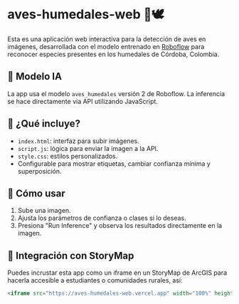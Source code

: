 # aves-humedales-web 🌿🕊️

Esta es una aplicación web interactiva para la detección de aves en imágenes, desarrollada con el modelo entrenado en [Roboflow](https://roboflow.com) para reconocer especies presentes en los humedales de Córdoba, Colombia.

## 🧠 Modelo IA

La app usa el modelo `aves_humedales` versión 2 de Roboflow. La inferencia se hace directamente vía API utilizando JavaScript.

## 📂 ¿Qué incluye?

- `index.html`: interfaz para subir imágenes.
- `script.js`: lógica para enviar la imagen a la API.
- `style.css`: estilos personalizados.
- Configurable para mostrar etiquetas, cambiar confianza mínima y superposición.

## 🚀 Cómo usar

1. Sube una imagen.
2. Ajusta los parámetros de confianza o clases si lo deseas.
3. Presiona "Run Inference" y observa los resultados directamente en la imagen.

## 🔗 Integración con StoryMap

Puedes incrustar esta app como un iframe en un StoryMap de ArcGIS para hacerla accesible a estudiantes o comunidades rurales, así:

```html
<iframe src="https://aves-humedales-web.vercel.app" width="100%" height="600px"></iframe>

